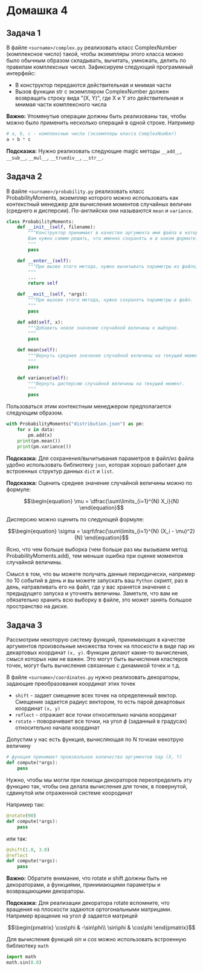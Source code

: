 # Домашка 4

## Задача 1
В файле `<surname>/complex.py` реализовать класс ComplexNumber (комплексное число) такой, чтобы экземпляры этого класса можно было обычным образом складывать, вычитать, умножать, делить по правилам комплексных чисел. Зафиксируем следующий программный интерфейс:
- В конструктор передаются действительная и мнимая части
- Вызов функции str с экземпляром ComplexNumber должен возвращать строку вида "(X, Y)", где X и Y это действительная и мнимая части комплексного числа

**Важно:** Упомянутые операции должны быть реализованы так, чтобы можно было применить несколько операций в одной строке. Например

```python
# a, b, c - комплексные числа (экземпляры класса ComplexNumber)
a + b * c
```

**Подсказка:** Нужно реализовать следующие magic методы `__add__`, `__sub__`, `__mul__`, `__truediv__`, `__str__`.

## Задача 2
В файле `<surname>/probability.py` pеализовать класс ProbabilityMoments, экземпляр которого можно использовать как контекстный менеджер для вычисления моментов случайных величин (среднего и дисперсии). По-английски они называются `mean` и `variance`.

```python
class ProbabilityMoments:
    def __init__(self, filename):
        """Конструктор принимает в качестве аргумента имя файла в котором сохраняются некоторые параметры случайной величины.
        Вам нужно самим решить, что именно сохранять и в каком формате.
        """
        pass

    def __enter__(self):
        """При вызве этого метода, нужно вычитывать параметры из файла, заданного в конструкторе.
        """
        ...
        return self

    def __exit__(self, *args):
        """При вызове этого метода, нужно сохранять параметры в файл.
        """
        pass

    def add(self, x):
        """Добавить новое значение случайной величины к выборке.
        """
        pass

    def mean(self):
        """Вернуть среднее значение случайной величины на текущий момент.
        """
        pass

    def variance(self):
        """Вернуть дисперсию случайной величины на текущий момент.
        """
        pass
```

Пользоваться этим контекстным менеджером предполагается следующим образом.

```python
with ProbabilityMoments("distribution.json") as pm:
    for x in data:
        pm.add(x)
    print(pm.mean())
    print(pm.variance())
```

**Подсказка:** Для сохранения/вычитывания параметров в файл/из файла удобно использовать библиотеку `json`, которая хорошо работает для встроенных структур данных `dict` и `list`.

**Подсказка:** Оценить среднее значение случайной величины можно по формуле:
```math
\begin{equation}
\mu = \dfrac{\sum\limits_{i=1}^{N} X_i}{N}
\end{equation}
```
Дисперсию можно оценить по следующей формуле:
```math
\begin{equation}
\sigma = \sqrt\frac{\sum\limits_{i=1}^{N} (X_i - \mu)^2}{N}
\end{equation}
```

Ясно, что чем больше выборка (чем больше раз мы вызываем метод ProbabilityMoments.add), тем меньше ошибка при оценке моментов случайной величины.

Смысл в том, что вы можете получать данные периодически, например по 10 событий в день и вы можете запускать ваш `Python` скрипт, раз в день, натравливать его на файл, где у вас хранятся значения с предыдущего запуска и уточнять величины. Заметьте, что вам не обязательно хранить всю выборку в файле, это может занять большое пространство на диске.

## Задача 3

Рассмотрим некоторую систему функций, принимающих в качестве аргументов произвольные множества точек на плоскости в виде пар их декартовых координат `(x, y)`. Функции делают какие-то вычисления, смысл которых нам не важен. Это могут быть вычисления кластеров точек, могут быть вычисления связанные с динамикой точек и т.д.

В файле `<surname>/coordinates.py` нужно реализовать декораторы, задающие преобразования координат этих точек
  - `shift` - задает смещение всех точек на определенный вектор. Смещение задается радиус вектором, то есть парой декартовых координат `(x, y)`
  - `reflect` - отражает все точки относительно начала координат
  - `rotate` - поворачивает все точки, на угол $\phi$ (заданный в градусах) относительно начала координат

Допустим у нас есть функция, вычисляющая по N точкам некотрую величину

```python
# функция принимает произвольное количество аргументов пар (X, Y)
def compute(*args):
    pass
```

Нужно, чтобы мы могли при помощи декораторов переопределить эту функцию так, чтобы она делала вычисления для точек, в повернутой, сдвинутой или отраженной системе коородинат

Например так:

```python
@rotate(90)
def compute(*args):
    pass
```

или так:

```python
@shift(1.0, 3.0)
@reflect
def compute(*args):
    pass
```

**Важно:** Обратите внимание, что rotate и shift должны быть не декораторами, а функциями, принимающими параметры и возвращающими декораторы.

**Подсказка:** Для реализации декоратора rotate вспомните, что вращения на плоскости задаются ортогональными матрицами. Например вращение на угол $\phi$ задается матрицей
```math
\begin{pmatrix}
\cos\phi & -\sin\phi\\
\sin\phi & \cos\phi
\end{pmatrix}
```
Для вычисления функций $sin$ и $cos$ можно использовать встроенную библиотеку `math`
```python
import math
math.sin(0.0)
```
